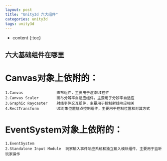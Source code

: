 ```yaml
---
layout: post
title: "Unity3d 六大组件"
categories: unity3d
tags: unity3d
---
```


* content
{:toc}


## 六大基础组件在哪里

# Canvas对象上依附的：
    1.Canvas               画布组件，主要用于渲染UI控件
    2.Canvas Scaler        画布分辨率自适应组件，主要用于分辨率自适应
    3.Graphic Raycaster    射线事件交互组件，主要用于控制射线响应相关
    4.RectTransform        UI对象位置锚点控制组件，主要用于控制位置和对其方式

# EventSystem对象上依附的：
    1.EventSystem
    2.Standalone Input Module  玩家输入事件响应系统和独立输入模块组件，主要用于监听玩家操作
